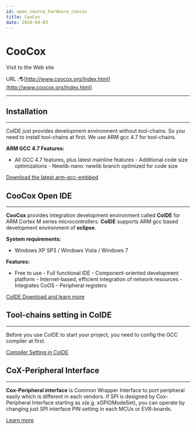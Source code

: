 ```yaml
---
id: open_source_hardware_coocox
title: CooCox
date: 2020-04-03
---
```


# CooCox

Visit to the Web site

URL :🌎[http://www.coocox.org/Index.html](http://www.coocox.org/Index.html)


-----

## Installation

-----
CoIDE just provides development environment without
tool-chains. So you need to install tool-chains at first. We use ARM gcc
4.7 for tool-chains.

**ARM GCC 4.7 Features:**

- All GCC 4.7 features, plus latest mainline features - Additional code
size optimizations - Newlib-nano: newlib branch optimized for code size

[Download the latest arm-gcc-embbed](https://launchpad.net/gcc-arm-embedded/+download)


## CooCox Open IDE

-----
**CooCox** provides integration development environment
called **CoIDE** for ARM Cortex M series microcontrollers. **CoIDE**
supports ARM gcc based development environment of **eclipse**.

**System requirements:**

- Windows XP SP3 / Windows Vista / Windows 7

**Features:**

- Free to use - Full functional IDE - Component-oriented development
platform - Internet-based, efficient integration of network resources -
Integrates CoOS - Peripheral registers

[CoIDE Download and learn more](http://www.coocox.org/CooCox_CoIDE.htm) 

## Tool-chains setting in CoIDE

-----

Before you use CoIDE to start your project, you need to
config the GCC compiler at first.

[Compiler Setting in CoIDE](http://www.coocox.org/CoIDE/Compiler_Settings.html)


## CoX-Peripheral Interface

-----
**Cox-Peripheral interface** is Common Wrapper Interface to
port peripheral easily which is different in each vendors. If SPI is
designed by Cox-Peripheral Interface starting as x(e.g. xGPIOModeSet),
you can operate by changing just SPI interface PIN setting in each MCUs
or EVB-boards.

[Learn more](http://www.coocox.org/COX.html)
